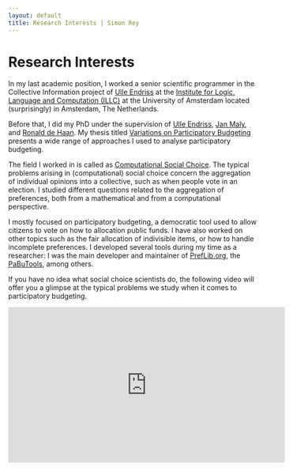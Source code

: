 ```yaml
---
layout: default
title: Research Interests | Simon Rey
---
```


# Research Interests

In my last academic position, I worked a senior scientific programmer in the Collective Information project of 
[Ulle Endriss](https://staff.science.uva.nl/u.endriss/ "Link to Ulle Endriss's personal page")
at the [Institute for Logic, Language and Computation (ILLC)](http://illc.uva.nl "Link to the ILLC main page")
at the University of Amsterdam located (surprisingly) in Amsterdam, The Netherlands.

Before that, I did my PhD under the supervision of 
[Ulle Endriss](https://staff.science.uva.nl/u.endriss/ "Link to Ulle Endriss's personal page"), 
[Jan Maly](https://janmaly.de/ "Link to Jan Maly's personal page"), and
[Ronald de Haan](https://staff.science.uva.nl/r.dehaan/ "Link to Ronald de Haan's personal page").
My thesis titled [Variations on Participatory Budgeting](/static/publications/Rey23.pdf) presents a wide range of approaches I used to analyse participatory budgeting.

The field I worked in is called as 
[Computational Social Choice](https://comsoc-community.org "Link to the Computational Social Choice websute").
The typical problems arising in (computational) social choice concern the aggregation of individual
opinions into a collective, such as when people vote in an election. I studied different questions 
related to the aggregation of preferences, both from a mathematical and from a computational perspective.

I mostly focused on participatory budgeting, a democratic tool used to allow citizens to vote on how
to allocation public funds. I have also worked on other topics such as the fair allocation of
indivisible items, or how to handle incomplete preferences. I developed several tools during my time 
as a researcher: I was the main developer and maintainer of [PrefLib.org](https://www.preflib.org/), 
the [PaBuTools](https://pypi.org/project/pabutools/), among others.

If you have no idea what social choice scientists do, the following video will offer you a glimpse
at the typical problems we study when it comes to participatory budgeting.

<div class="videoWrapper">
<iframe width="560" height="315" src="https://www.youtube.com/embed/iSX90xJjSAw" title="YouTube video player" frameborder="0" allow="accelerometer; autoplay; clipboard-write; encrypted-media; gyroscope; picture-in-picture" allowfullscreen></iframe>
</div>